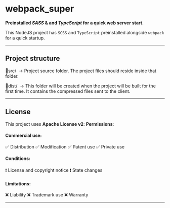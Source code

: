 # webpack_super
**Preinstalled _SASS_ & and _TypeScript_ for a quick web server start.**

This NodeJS project has `SCSS` and `TypeScript` preinstalled alongside `webpack` for a quick startup.

___

## Project structure

&#x1F4C1;src/ &nbsp;&#8594; Project source folder. The project files should reside inside that folder.

&#x1F4C1;dist/ &nbsp;&#8594; This folder will be created when the project will be built for the first time. It contains the compressed files sent to the client.

___

## License ##

This project uses **Apache License v2**: 
**Permissions**:

#### Commercial use: ####
&#9989; Distribution
&#9989; Modification
&#9989; Patent use
&#9989; Private use

#### Conditions: ####
&#10071; License and copyright notice
&#10071; State changes

#### Limitations: ####
&#10060; Liability
&#10060; Trademark use
&#10060; Warranty

___